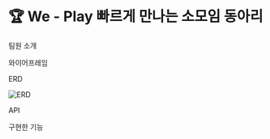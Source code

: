 <h1>🏆 We - Play 빠르게 만나는 소모임 동아리  </h1>
<p>팀원 소개</p>


<p>와이어프레임</p>

<p>ERD</p>
<img src="https://github.com/user-attachments/assets/f7fc33d4-b241-4607-93c1-f1afa225ed9c" alt="ERD"/>

<p>API</p>

<p>구현한 기능</p>
